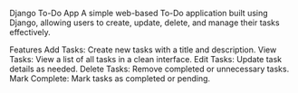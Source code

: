 Django To-Do App
A simple web-based To-Do application built using Django, allowing users to create, update, delete, and manage their tasks effectively.

Features
Add Tasks: Create new tasks with a title and description.
View Tasks: View a list of all tasks in a clean interface.
Edit Tasks: Update task details as needed.
Delete Tasks: Remove completed or unnecessary tasks.
Mark Complete: Mark tasks as completed or pending.
